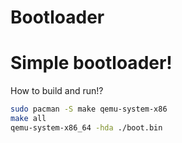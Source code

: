 # Bootloader
# Simple bootloader!

How to build and run!?
``` bash
sudo pacman -S make qemu-system-x86
make all
qemu-system-x86_64 -hda ./boot.bin
```
